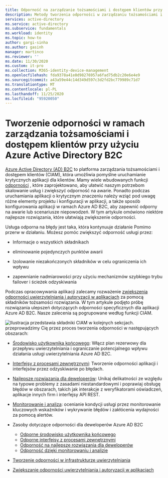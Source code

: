 ```yaml
---
title: Odporność na zarządzanie tożsamościami i dostępem klientów przy użyciu Azure AD B2C | Microsoft Docs
description: Metody tworzenia odporności w zarządzaniu tożsamościami i dostępem klientów przy użyciu Azure AD B2C
services: active-directory
ms.service: active-directory
ms.subservice: fundamentals
ms.workload: identity
ms.topic: how-to
author: gargi-sinha
ms.author: gasinh
manager: martinco
ms.reviewer: ''
ms.date: 11/30/2020
ms.custom: it-pro
ms.collection: M365-identity-device-management
ms.openlocfilehash: fda9378a41e0d98276957a6fad75db2c20e6e4e9
ms.sourcegitcommit: a43a59e44c14d349d597c3d2fd2bc779989c71d7
ms.translationtype: MT
ms.contentlocale: pl-PL
ms.lasthandoff: 11/25/2020
ms.locfileid: "95920050"
---
```

# <a name="build-resilience-in-your-customer-identity-and-access-management-with-azure-active-directory-b2c"></a>Tworzenie odporności w ramach zarządzania tożsamościami i dostępem klientów przy użyciu Azure Active Directory B2C

[Azure Active Directory (AD) B2C](https://docs.microsoft.com/azure/active-directory-b2c/overview) to platforma zarządzania tożsamościami i dostępem klientów (CIAM), która umożliwia pomyślne uruchamianie krytycznych aplikacji dla klientów. Mamy wiele wbudowanych funkcji [odporności](https://azure.microsoft.com/blog/advancing-azure-active-directory-availability/) , które zaprojektowano, aby ułatwić naszym potrzebom skalowanie usług i zwiększyć odporność na awarie. Ponadto podczas uruchamiania aplikacji o krytycznym znaczeniu należy wziąć pod uwagę różne elementy projektu i konfiguracji w aplikacji, a także sposób konfigurowania aplikacji w ramach Azure AD B2C, aby zapewnić odporny na awarie lub scenariusze niepowodzeń. W tym artykule omówiono niektóre najlepsze rozwiązania, które ułatwiają zwiększenie odporności.

Usługa odporna na błędy jest taka, która kontynuuje działanie Pomimo przerw w działaniu. Możesz pomóc zwiększyć odporność usługi przez:

- Informacje o wszystkich składnikach

- eliminowanie pojedynczych punktów awarii

- Izolowanie niezakończonych składników w celu ograniczenia ich wpływu

- zapewnianie nadmiarowości przy użyciu mechanizmów szybkiego trybu failover i ścieżek odzyskiwania

Podczas opracowywania aplikacji zalecamy rozważenie [zwiększenia odporności uwierzytelniania i autoryzacji w aplikacjach](resilience-app-development-overview.md) za pomocą składników tożsamości rozwiązania. W tym artykule podjęto próbę rozwiązania ulepszeń dotyczących odporności specyficznych dla aplikacji Azure AD B2C. Nasze zalecenia są pogrupowane według funkcji CIAM.

![Ilustracja przedstawia składniki CIAM ](media/resilience-b2c/high-level-components.png) w kolejnych sekcjach. przeprowadzimy Cię przez proces tworzenia odporności w następujących obszarach:

- [Środowisko użytkownika końcowego](resilient-end-user-experience.md): Włącz plan rezerwowy dla przepływu uwierzytelniania i ograniczanie potencjalnego wpływu działania usługi uwierzytelniania Azure AD B2C.

- [Interfejsy z procesami zewnętrznymi](resilient-external-processes.md): Tworzenie odporności aplikacji i interfejsów przez odzyskiwanie po błędach.  

- [Najlepsze rozwiązania dla deweloperów](resilience-b2c-developer-best-practices.md): Unikaj delikatności ze względu na typowe problemy z zasadami niestandardowymi i poprawiaj obsługę błędów w obszarach, takich jak interakcje z weryfikatorami oświadczeń, aplikacje innych firm i interfejsy API REST.

- [Monitorowanie i analiza](resilience-with-monitoring-alerting.md): ocenianie kondycji usługi przez monitorowanie kluczowych wskaźników i wykrywanie błędów i zakłócenia wydajności za pomocą alertów.

- Zasoby dotyczące odporności dla deweloperów Azure AD B2C
  - [Odporne środowisko użytkownika końcowego](resilient-end-user-experience.md)
  - [Odporne interfejsy z procesami zewnętrznymi](resilient-external-processes.md)
  - [Odporność na najlepsze rozwiązania dla deweloperów](resilience-b2c-developer-best-practices.md)
  - [Odporność dzięki monitorowaniu i analizie](resilience-with-monitoring-alerting.md)
- [Tworzenie odporności w infrastrukturze uwierzytelniania](resilience-in-infrastructure.md)
- [Zwiększanie odporności uwierzytelniania i autoryzacji w aplikacjach](resilience-app-development-overview.md)
